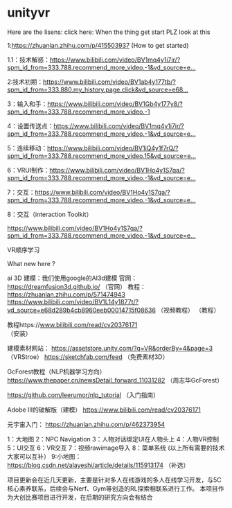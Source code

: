 # unityvr
Here are the lisens:
click here:
﻿When the thing get start PLZ look at this

﻿1:﻿https://zhuanlan.zhihu.com/p/415503937﻿ (How to get started)

﻿1.1：技术解惑：﻿https://www.bilibili.com/video/BV1mq4y1i7ir/?spm_id_from=333.788.recommend_more_video.-1&vd_source=e...﻿

﻿2:技术初期：﻿https://www.bilibili.com/video/BV1ab4y177tb/?spm_id_from=333.880.my_history.page.click&vd_source=e68...﻿

﻿3：输入和手：﻿https://www.bilibili.com/video/BV1Gb4y177y8/?spm_id_from=333.788.recommend_more_video.-1﻿

﻿4：设置传送点：﻿https://www.bilibili.com/video/BV1mq4y1i7ir/?spm_id_from=333.788.recommend_more_video.-1&vd_source=e...﻿

﻿5：连续移动：﻿https://www.bilibili.com/video/BV1iQ4y1f7rQ/?spm_id_from=333.788.recommend_more_video.15&vd_source=e...﻿

﻿6：VRUI制作：﻿https://www.bilibili.com/video/BV1Ho4y1S7qa/?spm_id_from=333.788.recommend_more_video.-1&vd_source=e...﻿

﻿7：交互：﻿https://www.bilibili.com/video/BV1Ho4y1S7qa/?spm_id_from=333.788.recommend_more_video.-1&vd_source=e...﻿

﻿8：交互﻿（interaction Toolkit）

https://www.bilibili.com/video/BV1Ho4y1S7qa/?spm_id_from=333.788.recommend_more_video.-1&vd_source=e...﻿﻿﻿﻿

VR顺序学习

What new here ?

ai 3D 建模：我们使用google的AI3d建模
官网： https://dreamfusion3d.github.io/ 
（官网）
教程： https://zhuanlan.zhihu.com/p/571474943
https://www.bilibili.com/video/BV1L14y1877t/?vd_source=e68d289b4cb8960eeb00014715f08636
（视频教程）
（教程）

教程https://www.bilibili.com/read/cv20376171  
（安装）

建模素材网站：
https://assetstore.unity.com/?q=VR&orderBy=4&page=3
（VRStroe）
https://sketchfab.com/feed
（免费素材3D）

GcForest教程（NLP机器学习方向）
https://www.thepaper.cn/newsDetail_forward_11031282  （周志华GcForest）

https://github.com/leerumor/nlp_tutorial
（入门指南）

Adobe III的破解版（建模）
https://www.bilibili.com/read/cv20376171

元宇宙入门：
https://zhuanlan.zhihu.com/p/462373954


1：大地图 2：NPC Navigation 3：人物对话绑定UI在人物头上  4：人物VR控制 5：UI交互   6：VR交互  7：视频rawimage导入
8：菜单系统
(以上所有需要的技术大家可以互补） 
9:小地图：https://blog.csdn.net/alayeshi/article/details/115913174
（补选）


项目更新会在近几天更新，主要是针对多人在线游戏的多人在线学习开发，与5C核心素养联系，后续会与Nerf、Gym等创造的RL探索相联系进行工作。
本项目作为大创比赛项目进行开发，在后期的研究方向会有结合
